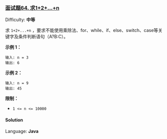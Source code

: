 ### [面试题64\. 求1+2+…+n](https://leetcode-cn.com/problems/qiu-12n-lcof/)

Difficulty: **中等**


求 `1+2+...+n` ，要求不能使用乘除法、for、while、if、else、switch、case等关键字及条件判断语句（A?B:C）。

**示例 1：**

```
输入: n = 3
输出: 6
```

**示例 2：**

```
输入: n = 9
输出: 45
```

**限制：**

*   `1 <= n <= 10000`


#### Solution

Language: **Java**

```java
​
```